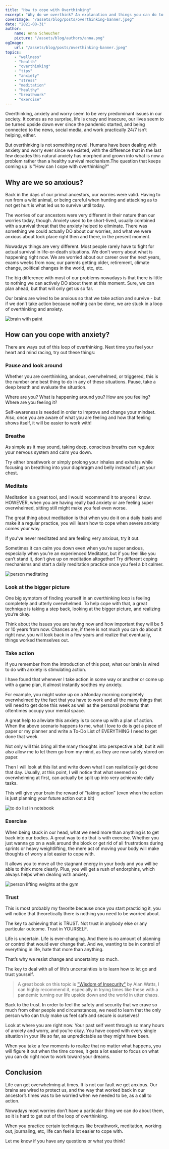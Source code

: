 ```yaml
---
title: "How to cope with Overthinking"
excerpt: "Why do we overthink? An explanation and things you can do to be less anxious! "
coverImage: "/assets/blog/posts/overthinking-banner.jpeg"
date: "2021-08-31"
author:
    name: Anna Scheucher
    picture: "/assets/blog/authors/anna.png"
ogImage:
    url: "/assets/blog/posts/overthinking-banner.jpeg"
topics:
    - "wellness"
    - "health"
    - "overthinking"
    - "tips"
    - "anxiety"
    - "stress"
    - "meditation"
    - "healthy"
    - "breathwork"
    - "exercise"  
---
```


Overthinking, anxiety and worry seem to be very predominant issues in our society. It comes as no surprise, life is crazy and insecure, our lives seem to be turned upside down ever since the pandemic started, and being connected to the news, social media, and work practically 24/7 isn’t helping, either. 

But overthinking is not something novel. Humans have been dealing with anxiety and worry ever since we existed, with the difference that in the last few decades this natural anxiety has morphed and grown into what is now a problem rather than a healthy survival mechanism.The question that keeps coming up is "<span class='font-bold'>How can I cope with overthinking?</span>"

## Why are we so anxious?

Back in the days of our primal ancestors, our worries were <span class='font-bold'>valid</span>. Having to run from a wild animal, or being careful when hunting and attacking as to not get hurt is what led us to survive until today. 

The worries of our ancestors were very different in their nature than our worries today, though. Anxiety used to be short-lived, usually combined with a survival threat that the anxiety helped to eliminate. There was something we could actually DO about our worries, and what we were anxious about took place right then and there, <span class='font-bold'>in the present moment.</span> 

Nowadays things are very different. Most people rarely have to fight for actual survival in life-or-death situations. We don’t worry about what is happening right now. We are worried about our <span class='font-bold'>career over the next years, exams weeks from now, our parents getting older, retirement, climate change, political changes in the world, etc, etc.</span>

The big difference with most of our problems nowadays is that there is <span class='font-bold'>little to nothing we can actively DO about them at this moment.</span> Sure, we can plan ahead, but that will only get us so far. 

Our brains are wired to be anxious so that we <span class='font-bold'>take action and survive</span> - but if we don’t take action because nothing can be done, we are stuck in a loop of overthinking and anxiety. 

<div class='w-3/4 flex justify-start items-start'>
<img class='w-3/4' src='https://firebasestorage.googleapis.com/v0/b/annascheucher-25389.appspot.com/o/anxiety.jpeg?alt=media&token=99c1ee76-e7b9-492c-ad16-4b920f4698c7' alt='brain with paint'>
</div>

## How can you cope with anxiety? 

There are ways out of this loop of overthinking. Next time you feel your heart and mind racing, try out these things: 

### Pause and look around 
Whether you are overthinking, anxious, overwhelmed, or triggered, this is the number one best thing to do in any of these situations. <span class='font-bold'>Pause, take a deep breath and evaluate the situation.</span> 

Where are you? What is happening around you? How are you feeling? Where are you feeling it? 

<span class='font-bold'>Self-awareness</span> is needed in order to improve and change your mindset. Also, once you are aware of what you are feeling and how that feeling shows itself, it will be easier to work with! 

### Breathe 
As simple as it may sound, taking deep, conscious breaths can <span class='font-bold'>regulate your nervous system</span> and calm you down. 

Try either breathwork or simply prolong your inhales and exhales while focusing on breathing into your diaphragm and belly instead of just your chest. 

### Meditate
Meditation is a great tool, and I would recommend it to anyone I know. HOWEVER, when you are having <span class='font-bold'>really bad anxiety or are feeling super overwhelmed</span>, sitting still might make you feel even worse. 

The great thing about meditation is that when you do it on a daily basis and make it a regular practice, you will learn how to <span class='font-bold'>cope when severe anxiety comes your way</span>. 

If you’ve never meditated and are feeling very anxious, try it out. 

Sometimes it can calm you down even when you’re super anxious, especially when you’re an experienced Meditator, but if you feel like you can’t stand it, don’t give up on meditation altogether! Try different coping mechanisms and start a daily meditation practice once you feel a bit calmer. 

<div class='w-1/2 flex justify-start items-start'>
<img class='w-1/2' src='https://firebasestorage.googleapis.com/v0/b/annascheucher-25389.appspot.com/o/meditation-image.png?alt=media&token=4c328a99-e8f6-4988-96fa-441b0517a70f' alt='person meditating'>
</div>

### Look at the bigger picture 
One big symptom of finding yourself in an overthinking loop is feeling <span class='font-bold'>completely and utterly overwhelmed.</span> To help cope with that, a great technique is taking a step back, looking at the bigger picture, and realizing you’re okay. 

Think about the issues you are having now and how important they will be <span class='font-bold'>5 or 10 years from now</span>. Chances are, if there is not much you can do about it right now, you will look back in a few years and realize that eventually, things worked themselves out. 

### Take action 
If you remember from the introduction of this post, what our brain is wired to do with anxiety is <span class='font-bold'>stimulating action.</span> 

I have found that whenever I take action in some way or another or come up with a game plan, it almost instantly <span class='font-bold'>soothes my anxiety.</span> 

For example, you might wake up on a Monday morning completely overwhelmed by the fact that you have to work and all the many things that will need to get done this week as well as the personal problems that oftentimes occupy your mental space. 

A great help to alleviate this anxiety is to come up with a <span class='font-bold'>plan of action.</span> When the above scenario happens to me, what I love to do is get a piece of paper or my planner and write a <span class='font-bold'>To-Do List of EVERYTHING I need to get done that week.</span> 

Not only will this bring all the many thoughts into perspective a bit, but it will also allow me to let them go from my mind, as they are now <span class='font-bold'>safely stored on paper.</span> 

Then I will look at this list and write down what I can realistically get done that day. Usually, at this point, I will notice that what seemed so overwhelming at first, can actually be <span class='font-bold'>split up into very achievable daily tasks.</span>

This will give your brain the <span class='font-bold'>reward of “taking action” </span>(even when the action is just planning your future action out a bit) 

<div class='w-3/4 flex justify-start items-start'>
<img class='w-3/4' src='https://firebasestorage.googleapis.com/v0/b/annascheucher-25389.appspot.com/o/to-do-list-image.jpeg?alt=media&token=dce04a8a-a901-4e4d-8c2a-5bd9c1d3a466' alt='to do list in notebook'>
</div>

### Exercise 
When being stuck in our head, what we need more than anything is to get back into our bodies. A great way to do that is with exercise. Whether you just wanna go on a walk around the block or get rid of all frustrations during sprints or heavy weightlifting, the mere act of <span class='font-bold'>moving your body</span> will make thoughts of worry a lot easier to cope with. 

It allows you to move all the <span class='font-bold'>stagnant energy</span> in your body and you will be able to think more clearly. Plus, you will get a rush of endorphins, which always helps when dealing with anxiety. 

<div class='w-3/4 flex justify-start items-start'>
<img class='w-3/4' src='https://firebasestorage.googleapis.com/v0/b/annascheucher-25389.appspot.com/o/exercise.jpeg?alt=media&token=c72aedef-94ad-4d49-8be4-fdeae207a20d' alt='person lifting weights at the gym'>
</div>

### Trust 
This is most probably my favorite because once you start practicing it, you will notice that theoretically there is <span class='font-bold'>nothing you need to be worried about.</span> 

The key to achieving that is TRUST. Not trust in anybody else or any particular outcome. <span class='font-bold'>Trust in YOURSELF. </span>

Life is uncertain. Life is ever-changing. And there is no amount of planning or control that would ever change that. And we, wanting to be in control of everything in life, hate that more than anything. 

<span class='font-bold'>That’s why we resist change and uncertainty so much. </span>

The key to deal with all of life’s uncertainties is to <span class='font-bold'>learn how to let go and trust yourself. </span>

>A great book on this topic is <a href="https://www.amazon.com/Wisdom-Insecurity-Message-Age-Anxiety/dp/0307741206"><ins>"Wisdom of Insecurity"</ins></a> by Alan Watts, I can highly recommend it, especially in trying times like these with a pandemic turning our life upside down and the world in utter chaos. 

Back to the trust. In order to feel the safety and security that we crave so much from other people and circumstances, we need to learn that <span class='font-bold'>the only person who can truly make us feel safe and secure is ourselves! </span>

Look at where you are right now. Your past self went through so many hours of anxiety and worry, and <span class='font-bold'>you’re okay.</span> You have coped with every single situation in your life so far, as unpredictable as they might have been. 

When you take a few moments to realize that no matter what happens, <span class='font-bold'>you will figure it out when the time comes,</span> it gets a lot easier to focus on what you can do right now to work toward your dreams. 

## Conclusion 

Life can get overwhelming at times. It is not our fault we get anxious. Our brains are <span class='font-bold'>wired to protect us,</span> and the way that worked back in our ancestor’s times was to be worried when we needed to be, as a call to action. 

Nowadays most worries don’t have a <span class='font-bold'>particular thing we can do about them</span>, so it is hard to get out of the loop of overthinking. 

When you practice certain techniques like breathwork, meditation, working out, journaling, etc, life can feel a lot <span class='font-bold'>easier to cope with.</span> 

Let me know if you have any questions or what you think! 